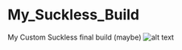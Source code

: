 # My_Suckless_Build
My Custom Suckless final build (maybe)
![alt text](https://github.com/Inori3610/My_Suckless_Build/09-10-2024-12:22:13-screenshot.jpg?raw=true)
